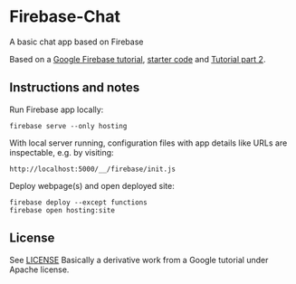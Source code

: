 # Firebase-Chat
A basic chat app based on Firebase

Based on a [Google Firebase tutorial](https://codelabs.developers.google.com/codelabs/firebase-web#1), [starter code](https://github.com/firebase/codelab-friendlychat-web) and [Tutorial part 2](https://codelabs.developers.google.com/codelabs/firebase-cloud-functions?hl=en#0).

## Instructions and notes

Run Firebase app locally:
```shell
firebase serve --only hosting
```

With local server running, configuration files with app details like URLs are inspectable, e.g. by visiting:
```shell
http://localhost:5000/__/firebase/init.js
```

Deploy webpage(s) and open deployed site:
```shell
firebase deploy --except functions
firebase open hosting:site
```
## License
See [LICENSE](LICENSE)
Basically a derivative work from a Google tutorial under Apache license.